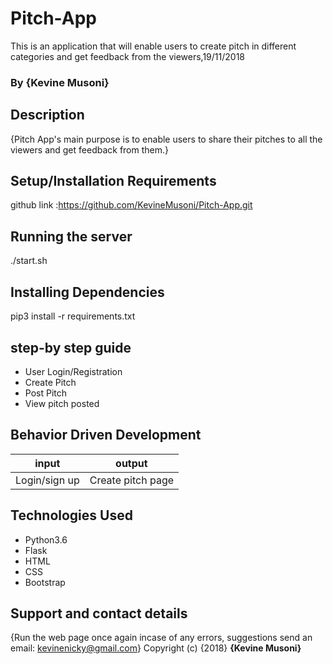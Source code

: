 # Pitch-App
This is an application that will  enable users to create pitch in different categories and get feedback from the viewers,19/11/2018
### By **{Kevine Musoni}**

## Description
{Pitch App's main purpose is to enable users to share their pitches to all the viewers and get feedback from them.}

## Setup/Installation Requirements 
github link :https://github.com/KevineMusoni/Pitch-App.git

## Running the server
./start.sh
## Installing Dependencies
pip3 install -r requirements.txt

## step-by step guide
*  User Login/Registration
*  Create Pitch
*  Post Pitch
* View pitch posted

## Behavior Driven Development
| input              | output           |
|---------------     |---------------   |
| Login/sign up      | Create pitch page|

## Technologies Used
* Python3.6
* Flask
* HTML
* CSS
* Bootstrap

## Support and contact details
{Run the web page once again incase of any errors,
suggestions
send an email: kevinenicky@gmail.com}
Copyright (c) {2018} **{Kevine Musoni}**
